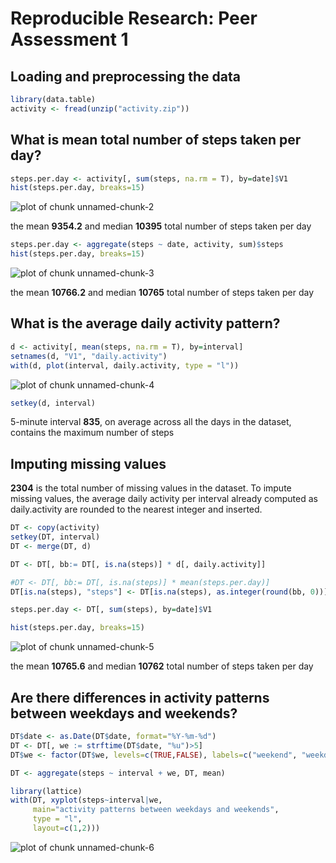 # Reproducible Research: Peer Assessment 1


## Loading and preprocessing the data


```r
library(data.table)
activity <- fread(unzip("activity.zip"))
```

## What is mean total number of steps taken per day?


```r
steps.per.day <- activity[, sum(steps, na.rm = T), by=date]$V1
hist(steps.per.day, breaks=15)
```

![plot of chunk unnamed-chunk-2](figure/unnamed-chunk-2.png) 

the mean **9354.2** and median **10395** total number of steps taken per day


```r
steps.per.day <- aggregate(steps ~ date, activity, sum)$steps
hist(steps.per.day, breaks=15)
```

![plot of chunk unnamed-chunk-3](figure/unnamed-chunk-3.png) 

the mean **10766.2** and median **10765** total number of steps taken per day

## What is the average daily activity pattern?


```r
d <- activity[, mean(steps, na.rm = T), by=interval]
setnames(d, "V1", "daily.activity")
with(d, plot(interval, daily.activity, type = "l"))
```

![plot of chunk unnamed-chunk-4](figure/unnamed-chunk-4.png) 

```r
setkey(d, interval)
```

5-minute interval **835**, on average across all the days in the dataset, contains the maximum number of steps


## Imputing missing values

**2304** is the total number of missing values in the dataset. To impute missing values, the average daily activity per interval already computed as daily.activity are rounded to the nearest integer and inserted.


```r
DT <- copy(activity)
setkey(DT, interval)
DT <- merge(DT, d)

DT <- DT[, bb:= DT[, is.na(steps)] * d[, daily.activity]]

#DT <- DT[, bb:= DT[, is.na(steps)] * mean(steps.per.day)]
DT[is.na(steps), "steps"] <- DT[is.na(steps), as.integer(round(bb, 0))]

steps.per.day <- DT[, sum(steps), by=date]$V1

hist(steps.per.day, breaks=15)
```

![plot of chunk unnamed-chunk-5](figure/unnamed-chunk-5.png) 

the mean **10765.6** and median **10762** total number of steps taken per day

## Are there differences in activity patterns between weekdays and weekends?

```r
DT$date <- as.Date(DT$date, format="%Y-%m-%d")
DT <- DT[, we := strftime(DT$date, "%u")>5]
DT$we <- factor(DT$we, levels=c(TRUE,FALSE), labels=c("weekend", "weekday"))

DT <- aggregate(steps ~ interval + we, DT, mean)

library(lattice)
with(DT, xyplot(steps~interval|we, 
     main="activity patterns between weekdays and weekends", 
     type = "l", 
     layout=c(1,2)))
```

![plot of chunk unnamed-chunk-6](figure/unnamed-chunk-6.png) 
